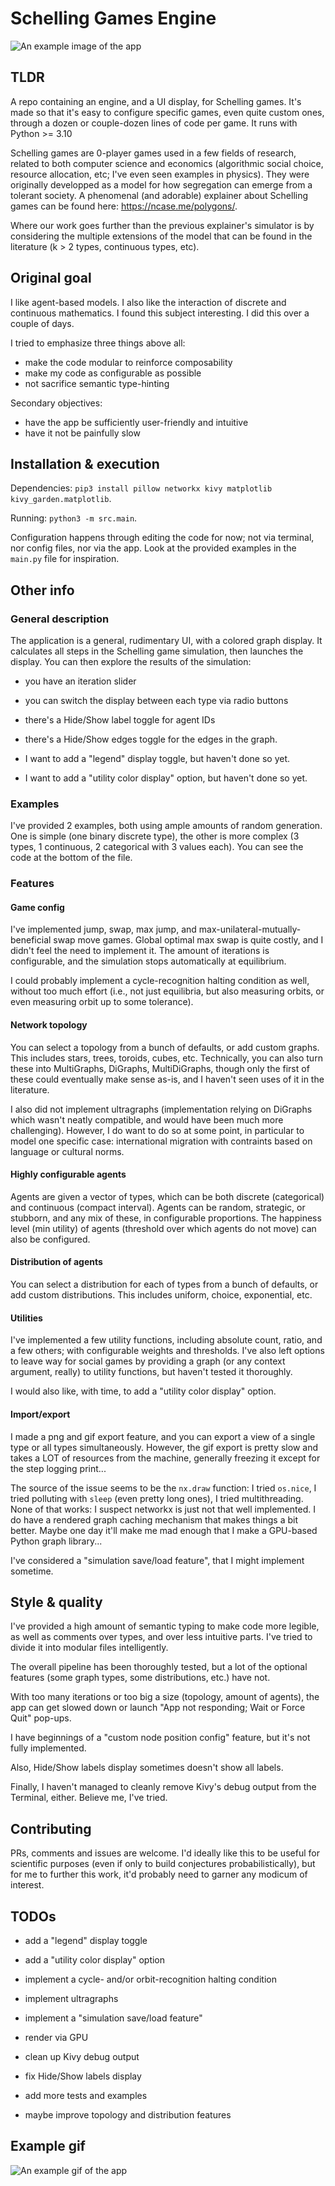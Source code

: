 # Schelling Games Engine

![An example image of the app](./assets/app_screenshot.png)

## TLDR

A repo containing an engine, and a UI display, for Schelling games. It's made so that it's easy to configure specific games, even quite custom ones, through a dozen or couple-dozen lines of code per game. It runs with Python >= 3.10

Schelling games are 0-player games used in a few fields of research, related to both computer science and economics (algorithmic social choice, resource allocation, etc; I've even seen examples in physics). They were originally developped as a model for how segregation can emerge from a tolerant society. A phenomenal (and adorable) explainer about Schelling games can be found here: https://ncase.me/polygons/.

Where our work goes further than the previous explainer's simulator is by considering the multiple extensions of the model that can be found in the literature (k > 2 types, continuous types, etc).

## Original goal

I like agent-based models. I also like the interaction of discrete and continuous mathematics. I found this subject interesting. I did this over a couple of days.

I tried to emphasize three things above all:
- make the code modular to reinforce composability
- make my code as configurable as possible
- not sacrifice semantic type-hinting

Secondary objectives:
- have the app be sufficiently user-friendly and intuitive
- have it not be painfully slow

## Installation & execution

Dependencies: `pip3 install pillow networkx kivy matplotlib kivy_garden.matplotlib`.

Running: `python3 -m src.main`.

Configuration happens through editing the code for now; not via terminal, nor config files, nor via the app. Look at the provided examples in the `main.py` file for inspiration.

## Other info

### General description

The application is a general, rudimentary UI, with a colored graph display. It calculates all steps in the Schelling game simulation, then launches the display. You can then explore the results of the simulation:

- you have an iteration slider

- you can switch the display between each type via radio buttons

- there's a Hide/Show label toggle for agent IDs

- there's a Hide/Show edges toggle for the edges in the graph.

- I want to add a "legend" display toggle, but haven't done so yet.

- I want to add a "utility color display" option, but haven't done so yet.


### Examples

I've provided 2 examples, both using ample amounts of random generation. One is simple (one binary discrete type), the other is more complex (3 types, 1 continuous, 2 categorical with 3 values each). You can see the code at the bottom of the file.

### Features

#### Game config

I've implemented jump, swap, max jump, and max-unilateral-mutually-beneficial swap move games. Global optimal max swap is quite costly, and I didn't feel the need to implement it. The amount of iterations is configurable, and the simulation stops automatically at equilibrium.

I could probably implement a cycle-recognition halting condition as well, without too much effort (i.e., not just equilibria, but also measuring orbits, or even measuring orbit up to some tolerance).

#### Network topology

You can select a topology from a bunch of defaults, or add custom graphs. This includes stars, trees, toroids, cubes, etc. Technically, you can also turn these into MultiGraphs, DiGraphs, MultiDiGraphs, though only the first of these could eventually make sense as-is, and I haven't seen uses of it in the literature.

I also did not implement ultragraphs (implementation relying on DiGraphs which wasn't neatly compatible, and would have been much more challenging). However, I do want to do so at some point, in particular to model one specific case: international migration with contraints based on language or cultural norms.

#### Highly configurable agents

Agents are given a vector of types, which can be both discrete (categorical) and continuous (compact interval). Agents can be random, strategic, or stubborn, and any mix of these, in configurable proportions. The happiness level (min utility) of agents (threshold over which agents do not move) can also be configured.

#### Distribution of agents

You can select a distribution for each of types from a bunch of defaults, or add custom distributions. This includes uniform, choice, exponential, etc.

#### Utilities

I've implemented a few utility functions, including absolute count, ratio, and a few others; with configurable weights and thresholds. I've also left options to leave way for social games by providing a graph (or any context argument, really) to utility functions, but haven't tested it thoroughly.

I would also like, with time, to add a "utility color display" option.

#### Import/export

I made a png and gif export feature, and you can export a view of a single type or all types simultaneously. However, the gif export is pretty slow and takes a LOT of resources from the machine, generally freezing it except for the step logging print...

The source of the issue seems to be the `nx.draw` function: I tried `os.nice`, I tried polluting with `sleep` (even pretty long ones), I tried multithreading. None of that works: I suspect networkx is just not that well implemented. I do have a rendered graph caching mechanism that makes things a bit better. Maybe one day it'll make me mad enough that I make a GPU-based Python graph library...

I've considered a "simulation save/load feature", that I might implement sometime.


## Style & quality

I've provided a high amount of semantic typing to make code more legible, as well as comments over types, and over less intuitive parts. I've tried to divide it into modular files intelligently.

The overall pipeline has been thoroughly tested, but a lot of the optional features (some graph types, some distributions, etc.) have not.

With too many iterations or too big a size (topology, amount of agents), the app can get slowed down or launch "App not responding; Wait or Force Quit" pop-ups.

I have beginnings of a "custom node position config" feature, but it's not fully implemented.

Also, Hide/Show labels display sometimes doesn't show all labels.

Finally, I haven't managed to cleanly remove Kivy's debug output from the Terminal, either. Believe me, I've tried.


## Contributing

PRs, comments and issues are welcome. I'd ideally like this to be useful for scientific purposes (even if only to build conjectures probabilistically), but for me to further this work, it'd probably need to garner any modicum of interest.


## TODOs

- add a "legend" display toggle

- add a "utility color display" option

- implement a cycle- and/or orbit-recognition halting condition

- implement ultragraphs

- implement a "simulation save/load feature"

- render via GPU

- clean up Kivy debug output

- fix Hide/Show labels display

- add more tests and examples

- maybe improve topology and distribution features

## Example gif

![An example gif of the app](./assets/schelling_alltypes.gif)

